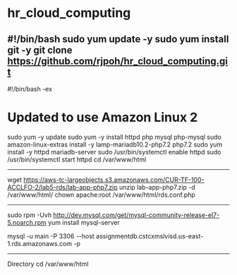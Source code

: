 # hr_cloud_computing

#!/bin/bash
sudo yum update -y
sudo yum install git -y
git clone https://github.com/rjpoh/hr_cloud_computing.git
-----------------------------------------------------------------

#!/bin/bash -ex
# Updated to use Amazon Linux 2
sudo yum -y update
sudo yum -y install httpd php mysql php-mysql
sudo amazon-linux-extras install -y lamp-mariadb10.2-php7.2 php7.2
sudo yum install -y httpd mariadb-server
sudo /usr/bin/systemctl enable httpd
sudo /usr/bin/systemctl start httpd
cd /var/www/html

----------------------------------------------------------------
wget https://aws-tc-largeobjects.s3.amazonaws.com/CUR-TF-100-ACCLFO-2/lab5-rds/lab-app-php7.zip
unzip lab-app-php7.zip -d /var/www/html/
chown apache:root /var/www/html/rds.conf.php

----------------------------------------------------------------
sudo rpm -Uvh http://dev.mysql.com/get/mysql-community-release-el7-5.noarch.rpm
yum install mysql-server

mysql -u main -P 3306 --host assignmentdb.cstcxmslvisd.us-east-1.rds.amazonaws.com -p

----------------------------------------------------------------
Directory 
cd /var/www/html
